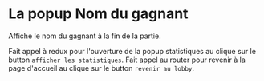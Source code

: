 <h1>La popup Nom du gagnant</h1>

Affiche le nom du gagnant à la fin de la partie.

Fait appel à redux pour l'ouverture de la popup statistiques au clique sur le button <code>afficher les statistiques</code>. Fait appel au router pour revenir à la page d'accueil au clique sur le button <code>revenir au lobby</code>.
